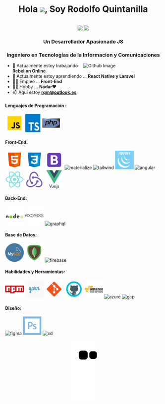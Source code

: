 
<h1 align="center">Hola <img src="https://raw.githubusercontent.com/iampavangandhi/iampavangandhi/master/gifs/Hi.gif" width="30px">, Soy Rodolfo Quintanilla</h1>
 <p align="center"><br/>
   <a href="https://www.linkedin.com/in/rodolfo-quintanilla-88396055/">
    <img src="https://img.shields.io/badge/linkedin-sachuverma-blue">
  </a>
  
  <a href="https://www.instagram.com/yosoyelrorro/">
    <img src="https://img.shields.io/badge/instagram-sachuverma_-red">
  </a>
</p>

<h3 align="center">Un Desarrollador Apasionado JS</h3>
<h3 align="center">Ingeniero en Tecnologías de la Informacion y Comunicaciones</h3>



<img width="50%" align="right" alt="Github Image" src="https://i.imgur.com/DgRWCSd.gif" />



- 🔭 Actualmente estoy trabajando **Rebelion Online**
- 🌱 Actualmente estoy aprendiendo ... **React Native y Laravel**
- 👨‍💻 Empleo ... **Front-End**
- 🏊‍♀️ Hobby ... **Nadar**❤
- 📫 Aquí estoy **rqm@outlook.es**
<h4>Lenguajes de Programación : </h4>
<p align="left">
   <img style="margin: auto;" src="https://raw.githubusercontent.com/sachinverma53121/sachinverma53121/master/icons/js.png" alt=javascript width="60" height="60"/>
	 <img src="https://raw.githubusercontent.com/devicons/devicon/master/icons/typescript/typescript-original.svg" alt="typescript" width="50" height="60"/>
	<img src="https://raw.githubusercontent.com/devicons/devicon/master/icons/php/php-original.svg" alt="php" width="60" height="60"/>  
	
</p>

<h4>Front-End: </h4>
<p align="left">
	<img style="margin: auto;" src="https://raw.githubusercontent.com/sachinverma53121/sachinverma53121/master/icons/html5.png" alt=html5 width="60" height="60"/> 
	<img style="margin: auto;" src="https://raw.githubusercontent.com/sachinverma53121/sachinverma53121/master/icons/css3.png" alt=css3 width="60" height="60"/> 
	<img style="margin: auto;" src="https://raw.githubusercontent.com/sachinverma53121/sachinverma53121/master/icons/bootstrap.png" alt=bootstrap width="60" height="60"/>
	 <img src="https://raw.githubusercontent.com/prplx/svg-logos/5585531d45d294869c4eaab4d7cf2e9c167710a9/svg/materialize.svg" alt="materialize" width="60" height="60"/> 
	 <img src="https://www.vectorlogo.zone/logos/tailwindcss/tailwindcss-icon.svg" alt="tailwind" width="60" height="60"/>
	<img style="margin: auto;" src="https://raw.githubusercontent.com/sachinverma53121/sachinverma53121/master/icons/jquery.png" alt=jquery width="60" height="60"/>
	 <img src="https://angular.io/assets/images/logos/angular/angular.svg" alt="angular" width="60" height="60"/>
		<img style="margin: auto;" src="https://raw.githubusercontent.com/sachinverma53121/sachinverma53121/master/icons/react.png" alt=react width="60" height="60"/> 
  <img style="margin: auto;" src="https://raw.githubusercontent.com/sachinverma53121/sachinverma53121/master/icons/redux.png" alt=redux width="60" height="60"/>
	 <img src="https://raw.githubusercontent.com/devicons/devicon/master/icons/vuejs/vuejs-original-wordmark.svg" alt="vuejs" width="60" height="60"/>
</p>

<h4>Back-End: </h4>
<p align="left">
	<img src="https://raw.githubusercontent.com/devicons/devicon/master/icons/nodejs/nodejs-original-wordmark.svg" alt="nodejs" width="60" height="60"/>
	 <img src="https://raw.githubusercontent.com/devicons/devicon/master/icons/express/express-original-wordmark.svg" alt="express" width="60" height="60"/> 
	<img src="https://www.vectorlogo.zone/logos/graphql/graphql-icon.svg" alt="graphql" width="60" height="60"/>
	
</p>


<h4>Base de Datos: </h4>
<p align="left">
	<img style="margin: auto;" src="https://raw.githubusercontent.com/sachinverma53121/sachinverma53121/master/icons/mysql.png" alt=mysql width="60" height="60"/>
		<img style="margin: auto;" src="https://raw.githubusercontent.com/sachinverma53121/sachinverma53121/master/icons/mongo.png" alt=mongodb width="60" height="60"/> 
		<img src="https://www.vectorlogo.zone/logos/firebase/firebase-icon.svg" alt="firebase" width="60" height="60"/>
</p>	
	

<h4>Habilidades y Herramientas: </h4>
<p align="left">
<img style="margin: auto;" src="https://raw.githubusercontent.com/sachinverma53121/sachinverma53121/master/icons/npm.png" alt=npm width="60" height="60"/>
  <img style="margin: auto;" src="https://raw.githubusercontent.com/sachinverma53121/sachinverma53121/master/icons/yarn.png" alt=yarn width="60" height="60"/>
<img style="margin: auto;" src="https://raw.githubusercontent.com/sachinverma53121/sachinverma53121/master/icons/git.png" alt=git width="60" height="60"/>
  <img style="margin: auto;" src="https://raw.githubusercontent.com/sachinverma53121/sachinverma53121/master/icons/github.png" alt=github width="60" height="60"/> 
<img src="https://raw.githubusercontent.com/devicons/devicon/master/icons/amazonwebservices/amazonwebservices-original-wordmark.svg" alt="aws" width="60" height="60"/>
 <img src="https://www.vectorlogo.zone/logos/microsoft_azure/microsoft_azure-icon.svg" alt="azure" width="60" height="60"/>
	 <img src="https://www.vectorlogo.zone/logos/google_cloud/google_cloud-icon.svg" alt="gcp" width="60" height="60"/> 
</p>

<h4>Diseño: </h4>
<p align="left">
 <img src="https://www.vectorlogo.zone/logos/figma/figma-icon.svg" alt="figma" width="60" height="60"/>
 <img src="https://raw.githubusercontent.com/devicons/devicon/master/icons/photoshop/photoshop-line.svg" alt="photoshop" width="60" height="60"/>
<img src="https://cdn.worldvectorlogo.com/logos/adobe-xd.svg" alt="xd" width="60" height="60"/>
</p>

<p align="center">
<img style="margin: auto;" src=https://raw.githubusercontent.com/avinash-218/avinash-218/output/github-contribution-grid-snake.svg /> 
</p>


